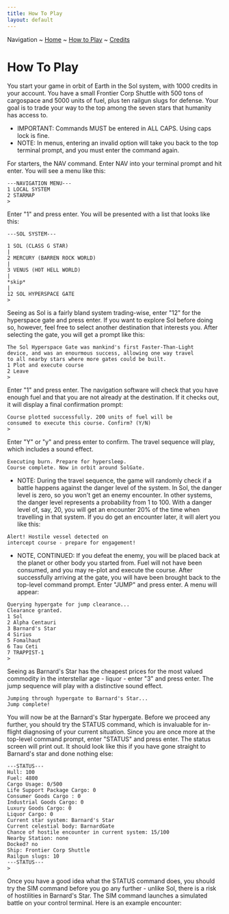 ```yaml
---
title: How To Play
layout: default
---
```

Navigation ~ [Home](https://captainhaywood.github.io/Spaceship-Sim) ~ [How to Play](https://captainhaywood.github.io/Spaceship-Sim/HOW) ~ [Credits](https://captainhaywood.github.io/Spaceship-Sim/CREDITS)

# How To Play
You start your game in orbit of Earth in the Sol system, with 1000 credits in your account. You have a small Frontier Corp Shuttle with 500 tons of cargospace and 5000 units of fuel, plus ten railgun slugs for defense. Your goal is to trade your way to the top among the seven stars that humanity has access to.
- IMPORTANT: Commands MUST be entered in ALL CAPS. Using caps lock is fine.
- NOTE: In menus, entering an invalid option will take you back to the top terminal prompt, and you must enter the command again.

For starters, the NAV command. Enter NAV into your terminal prompt and hit enter. You will see a menu like this:
```
---NAVIGATION MENU---
1 LOCAL SYSTEM
2 STARMAP
> 
```
Enter "1" and press enter. You will be presented with a list that looks like this:
```
---SOL SYSTEM---

1 SOL (CLASS G STAR)
|
2 MERCURY (BARREN ROCK WORLD)
|
3 VENUS (HOT HELL WORLD)
|
*skip*
|
12 SOL HYPERSPACE GATE
>
```
Seeing as Sol is a fairly bland system trading-wise, enter "12" for the hyperspace gate and press enter. If you want to explore Sol before doing so, however, feel free to select another destination that interests you. After selecting the gate, you will get a prompt like this:
```
The Sol Hyperspace Gate was mankind's first Faster-Than-Light 
device, and was an enourmous success, allowing one way travel 
to all nearby stars where more gates could be built.
1 Plot and execute course
2 Leave
> 
```
Enter "1" and press enter. The navigation software will check that you have enough fuel and that you are not already at the destination. If it checks out, it will display a final confirmation prompt:
```
Course plotted successfully. 200 units of fuel will be 
consumed to execute this course. Confirm? (Y/N)
> 
```
Enter "Y" or "y" and press enter to confirm. The travel sequence will play, which includes a sound effect.
```
Executing burn. Prepare for hypersleep.
Course complete. Now in orbit around SolGate.
```
- NOTE: During the travel sequence, the game will randomly check if a battle happens against the danger level of the system. In Sol, the danger level is zero, so you won't get an enemy encounter. In other systems, the danger level represents a probability from 1 to 100. With a danger level of, say, 20, you will get an encounter 20% of the time when travelling in that system. If you do get an encounter later, it will alert you like this:
```
Alert! Hostile vessel detected on 
intercept course - prepare for engagement!
```
- NOTE, CONTINUED: If you defeat the enemy, you will be placed back at the planet or other body you started from. Fuel will not have been consumed, and you may re-plot and execute the course.
After successfully arriving at the gate, you will have been brought back to the top-level command prompt. Enter "JUMP" and press enter. A menu will appear:
```
Querying hypergate for jump clearance...
Clearance granted.
1 Sol
2 Alpha Centauri
3 Barnard's Star
4 Sirius
5 Fomalhaut
6 Tau Ceti
7 TRAPPIST-1
> 
```
Seeing as Barnard's Star has the cheapest prices for the most valued commodity in the interstellar age - liquor - enter "3" and press enter. The jump sequence will play with a distinctive sound effect.
```
Jumping through hypergate to Barnard's Star...
Jump complete!
```
You will now be at the Barnard's Star hypergate. Before we proceed any further, you should try the STATUS command, which is invaluable for in-flight diagnosing of your current situation. Since you are once more at the top-level command prompt, enter "STATUS" and press enter. The status screen will print out. It should look like this if you have gone straight to Barnard's star and done nothing else:
```
---STATUS---
Hull: 100
Fuel: 4800
Cargo Usage: 0/500
Life Support Package Cargo: 0
Consumer Goods Cargo : 0
Industrial Goods Cargo: 0
Luxury Goods Cargo: 0
Liquor Cargo: 0
Current star system: Barnard's Star
Current celestial body: BarnardGate
Chance of hostile encounter in current system: 15/100
Nearby Station: none
Docked? no
Ship: Frontier Corp Shuttle
Railgun slugs: 10
---STATUS---
>
```
Once you have a good idea what the STATUS command does, you should try the SIM command before you go any further - unlike Sol, there is a risk of hostilities in Barnard's Star. The SIM command launches a simulated battle on your control terminal. Here is an example encounter:
```

```
